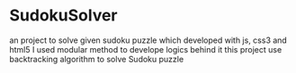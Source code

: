 # SudokuSolver
an project to solve given sudoku puzzle which developed with js, css3 and html5
I used modular method to develope logics behind it
this project use backtracking algorithm to solve Sudoku puzzle
